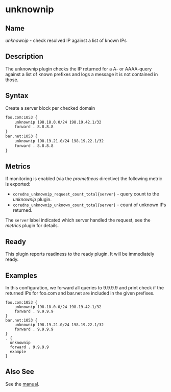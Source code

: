 # unknownip

## Name

*unknownip* - check resolved IP against a list of known IPs

## Description

The unknownip plugin checks the IP returned for a A- or AAAA-query against a list of known prefixes and logs a message it is not contained in those.

## Syntax

Create a server block per checked domain

~~~ txt
foo.com:1053 {
    unknownip 198.18.0.0/24 198.19.42.1/32
    forward . 8.8.8.8
}
bar.net:1053 {
    unknownip 198.19.21.0/24 198.19.22.1/32
    forward . 8.8.8.8
}
~~~

## Metrics

If monitoring is enabled (via the *prometheus* directive) the following metric is exported:

* `coredns_unknownip_request_count_total{server}` - query count to the *unknownip* plugin.
* `coredns_unknownip_unknown_count_total{server}` - count of unknown IPs returned.

The `server` label indicated which server handled the request, see the *metrics* plugin for details.

## Ready

This plugin reports readiness to the ready plugin. It will be immediately ready.

## Examples

In this configuration, we forward all queries to 9.9.9.9 and print check if the returned IPs for foo.com and bar.net are included in the given prefixes.

~~~ corefile
foo.com:1053 {
    unknownip 198.18.0.0/24 198.19.42.1/32
    forward . 9.9.9.9
}
bar.net:1053 {
    unknownip 198.19.21.0/24 198.19.22.1/32
    forward . 9.9.9.9
}
. {
  unknownip 
  forward . 9.9.9.9
  example
}
~~~

## Also See

See the [manual](https://coredns.io/manual).
